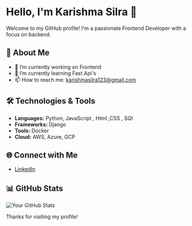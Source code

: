 # Hello, I'm Karishma Silra 👋

Welcome to my GitHub profile! I'm a passionate Frontend Developer with a focus on backend.
## 🚀 About Me

- 🔭 I’m currently working on Frontend
- 🌱 I’m currently learning Fast Api's
- 📫 How to reach me: karishmasilra123@gmail.com

## 🛠️ Technologies & Tools

- **Languages:**  Python, JavaScript , Html ,CSS , SQl   
- **Frameworks:** Django
- **Tools:** Docker
- **Cloud:** AWS, Azure, GCP

## 🌐 Connect with Me

- [LinkedIn](https://www.linkedin.com/in/karishma-silra-29814630b/)
  
## 📊 GitHub Stats

![Your GitHub Stats](https://github-readme-stats.vercel.app/api?username=YourUsername&show_icons=true&theme=radical)

Thanks for visiting my profile!
